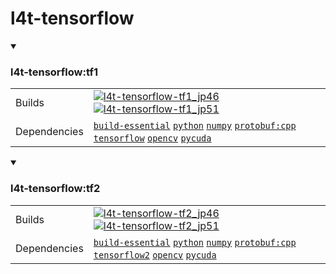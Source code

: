 # l4t-tensorflow

<details open>
<summary><h3>l4t-tensorflow:tf1</h3></summary>

|            |            |
|------------|------------|
| Builds | [![`l4t-tensorflow-tf1_jp46`](https://github.com/dusty-nv/jetson-containers/actions/workflows/l4t-tensorflow-tf1_jp46.yml/badge.svg)](https://github.com/dusty-nv/jetson-containers/actions/workflows/l4t-tensorflow-tf1_jp46.yml) [![`l4t-tensorflow-tf1_jp51`](https://github.com/dusty-nv/jetson-containers/actions/workflows/l4t-tensorflow-tf1_jp51.yml/badge.svg)](https://github.com/dusty-nv/jetson-containers/actions/workflows/l4t-tensorflow-tf1_jp51.yml) |
| Dependencies | [`build-essential`](/packages/build-essential) [`python`](/packages/python) [`numpy`](/packages/numpy) [`protobuf:cpp`](/packages/protobuf/protobuf_cpp) [`tensorflow`](/packages/tensorflow) [`opencv`](/packages/opencv) [`pycuda`](/packages/pycuda) |
</details>
<details open>
<summary><h3>l4t-tensorflow:tf2</h3></summary>

|            |            |
|------------|------------|
| Builds | [![`l4t-tensorflow-tf2_jp46`](https://github.com/dusty-nv/jetson-containers/actions/workflows/l4t-tensorflow-tf2_jp46.yml/badge.svg)](https://github.com/dusty-nv/jetson-containers/actions/workflows/l4t-tensorflow-tf2_jp46.yml) [![`l4t-tensorflow-tf2_jp51`](https://github.com/dusty-nv/jetson-containers/actions/workflows/l4t-tensorflow-tf2_jp51.yml/badge.svg)](https://github.com/dusty-nv/jetson-containers/actions/workflows/l4t-tensorflow-tf2_jp51.yml) |
| Dependencies | [`build-essential`](/packages/build-essential) [`python`](/packages/python) [`numpy`](/packages/numpy) [`protobuf:cpp`](/packages/protobuf/protobuf_cpp) [`tensorflow2`](/packages/tensorflow) [`opencv`](/packages/opencv) [`pycuda`](/packages/pycuda) |
</details>
